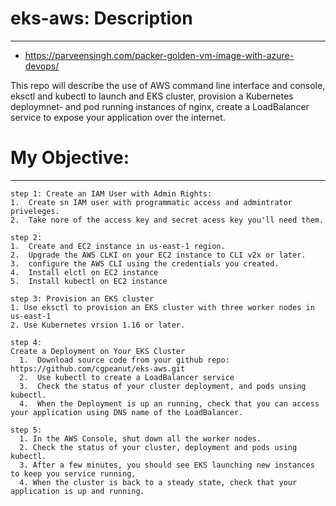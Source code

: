 # eks-aws: Description
---

- https://parveensingh.com/packer-golden-vm-image-with-azure-devops/

This repo will describe the use of AWS command line interface and console,
eksctl and kubectl to launch and EKS cluster, provision a Kubernetes deploymnet-
and pod running instances of nginx, create a LoadBalancer service to expose your 
application over the internet.

# My Objective:
--- 
    step 1: Create an IAM User with Admin Rights:
    1.  Create sn IAM user with programmatic access and admintrator priveleges. 
    2.  Take nore of the access key and secret acess key you'll need them. 

    step 2:
    1.  Create and EC2 instance in us-east-1 region. 
    2.  Upgrade the AWS CLKI on your EC2 instance to CLI v2x or later. 
    3.  configure the AWS CLI using the credentials you created. 
    4.  Install elctl on EC2 instance
    5.  Install kubectl on EC2 instance

    step 3: Provision an EKS cluster
    1. Use eksctl to provision an EKS cluster with three worker nodes in us-east-1
    2. Use Kubernetes vrsion 1.16 or later.

    step 4:
    Create a Deployment on Your EKS Cluster
      1.  Download source code from your github repo: https://github.com/cgpeanut/eks-aws.git
      2.  Use kubectl to create a LoadBalancer service
      3.  Check the status of your cluster deployment, and pods unsing kubectl.
      4.  When the Deployment is up an running, check that you can access your application using DNS name of the LoadBalancer. 

    step 5:
      1. In the AWS Console, shut down all the worker nodes. 
      2. Check the status of your cluster, deployment and pods using kubectl.
      3. After a few minutes, you should see EKS launching new instances to keep you service running,
      4. When the cluster is back to a steady state, check that your application is up and running.

